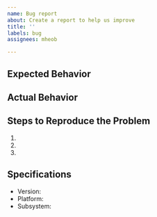 ```yaml
---
name: Bug report
about: Create a report to help us improve
title: ''
labels: bug
assignees: mheob

---
```


## Expected Behavior


## Actual Behavior


## Steps to Reproduce the Problem

  1.
  1.
  1.

## Specifications

  - Version:
  - Platform:
  - Subsystem:
